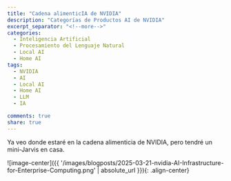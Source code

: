 ```yaml
---
title: "Cadena alimenticIA de NVIDIA"
description: "Categorías de Productos AI de NVIDIA"
excerpt_separator: "<!--more-->"
categories:
  - Inteligencia Artificial
  - Procesamiento del Lenguaje Natural
  - Local AI
  - Home AI
tags:
  - NVIDIA
  - AI
  - Local AI
  - Home AI
  - LLM
  - IA

comments: true
share: true
---
```


Ya veo donde estaré en la cadena alimenticia de NVIDIA, pero tendré un mini-Jarvis en casa.

![image-center]({{ '/images/blogposts/2025-03-21-nvidia-AI-Infrastructure-for-Enterprise-Computing.png' | absolute_url }}){: .align-center}
